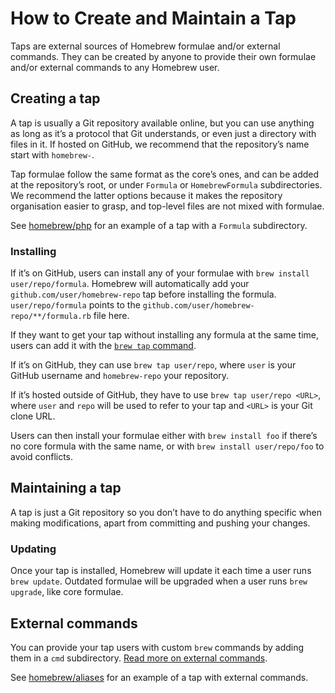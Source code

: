 # How to Create and Maintain a Tap

Taps are external sources of Homebrew formulae and/or external commands. They
can be created by anyone to provide their own formulae and/or external commands
to any Homebrew user.

## Creating a tap
A tap is usually a Git repository available online, but you can use anything as
long as it’s a protocol that Git understands, or even just a directory with
files in it.
If hosted on GitHub, we recommend that the repository’s name start with
`homebrew-`.

Tap formulae follow the same format as the core’s ones, and can be added at the
repository’s root, or under `Formula` or `HomebrewFormula` subdirectories. We
recommend the latter options because it makes the repository organisation
easier to grasp, and top-level files are not mixed with formulae.

See [homebrew/php](https://github.com/Homebrew/homebrew-php) for an example of
a tap with a `Formula` subdirectory.

### Installing
If it’s on GitHub, users can install any of your formulae with
`brew install user/repo/formula`. Homebrew will automatically add your
`github.com/user/homebrew-repo` tap before installing the formula.
`user/repo/formula` points to the `github.com/user/homebrew-repo/**/formula.rb`
file here.

If they want to get your tap without installing any formula at the same time,
users can add it with the [`brew tap` command](Taps.md).

If it’s on GitHub, they can use `brew tap user/repo`, where `user` is your
GitHub username and `homebrew-repo` your repository.

If it’s hosted outside of GitHub, they have to use `brew tap user/repo <URL>`,
where `user` and `repo` will be used to refer to your tap and `<URL>` is your
Git clone URL.

Users can then install your formulae either with `brew install foo` if there’s
no core formula with the same name, or with `brew install user/repo/foo` to
avoid conflicts.

## Maintaining a tap
A tap is just a Git repository so you don’t have to do anything specific when
making modifications, apart from committing and pushing your changes.

### Updating
Once your tap is installed, Homebrew will update it each time a user runs
`brew update`. Outdated formulae will be upgraded when a user runs
`brew upgrade`, like core formulae.

## External commands
You can provide your tap users with custom `brew` commands by adding them in a
`cmd` subdirectory. [Read more on external commands](External-Commands.md).

See [homebrew/aliases](https://github.com/Homebrew/homebrew-aliases) for an
example of a tap with external commands.
